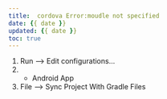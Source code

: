 ```yaml
---
title:  cordova Error:moudle not specified
date: {{ date }}
updated: {{ date }}
toc: true
---
```



1. Run --> Edit configurations...
2. + Android App
3. File --> Sync Project With Gradle Files

